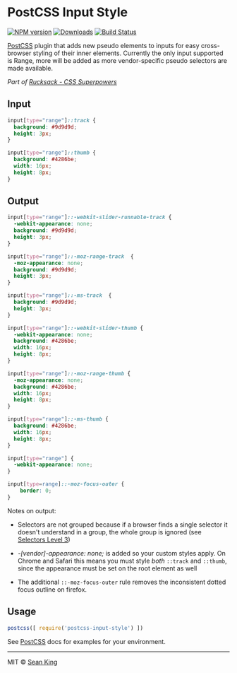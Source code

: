# PostCSS Input Style

[![NPM version][npm-badge]][npm-url] [![Downloads][downloads-badge]][npm-url] [![Build Status][travis-badge]][travis-url]

[PostCSS][PostCSS] plugin that adds new pseudo elements to inputs for easy cross-browser styling of their inner elements. Currently the only input supported is Range, more will be added as more vendor-specific pseudo selectors are made available.

_Part of [Rucksack - CSS Superpowers](http://simplaio.github.io/rucksack)_

## Input

```css
input[type="range"]::track {
  background: #9d9d9d;
  height: 3px;
}

input[type="range"]::thumb {
  background: #4286be;
  width: 16px;
  height: 8px;
}
```

## Output

```css
input[type="range"]::-webkit-slider-runnable-track {
  -webkit-appearance: none;
  background: #9d9d9d;
  height: 3px;
}

input[type="range"]::-moz-range-track  {
  -moz-appearance: none;
  background: #9d9d9d;
  height: 3px;
}

input[type="range"]::-ms-track  {
  background: #9d9d9d;
  height: 3px;
}

input[type="range"]::-webkit-slider-thumb {
  -webkit-appearance: none;
  background: #4286be;
  width: 16px;
  height: 8px;
}

input[type="range"]::-moz-range-thumb {
  -moz-appearance: none;
  background: #4286be;
  width: 16px;
  height: 8px;
}

input[type="range"]::-ms-thumb {
  background: #4286be;
  width: 16px;
  height: 8px;
}

input[type="range"] {
  -webkit-appearance: none;
}

input[type=range]::-moz-focus-outer {
    border: 0;
}
```

Notes on output:

- Selectors are not grouped because if a browser finds a single selector it doesn't understand in a group, the whole group is ignored (see [Selectors Level 3][selectors])

- _-[vendor]-appearance: none;_ is added so your custom styles apply. On Chrome and Safari this means you must style *both* `::track` and `::thumb`, since the appearance must be set on the root element as well

- The additional `::-moz-focus-outer` rule removes the inconsistent dotted focus outline on firefox.

## Usage

```js
postcss([ require('postcss-input-style') ])
```

See [PostCSS][PostCSS] docs for examples for your environment.

***

MIT © [Sean King](https://twitter.com/seaneking)

[npm-badge]: https://badge.fury.io/js/postcss-input-style.svg
[npm-url]: https://npmjs.org/package/postcss-input-style
[downloads-badge]: https://img.shields.io/npm/dm/postcss-input-style.svg
[travis-badge]: https://travis-ci.org/seaneking/postcss-input-style.svg?branch=master
[travis-url]: https://travis-ci.org/seaneking/postcss-input-style
[PostCSS]: https://github.com/postcss/postcss
[selectors]: http://www.w3.org/TR/selectors/#Conformance
